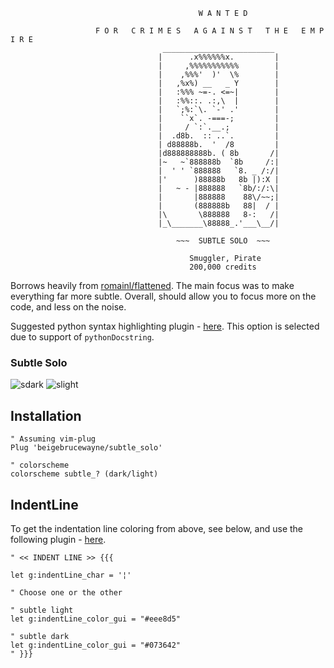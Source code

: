 ```text
                                          W A N T E D

                   F O R   C R I M E S   A G A I N S T   T H E   E M P I R E
                                  _________________________ 
                                 |      .x%%%%%%x.         |
                                 |     ,%%%%%%%%%%%        |
                                 |    ,%%%'  )'  \%        |
                                 |   ,%x%) __   _ Y        |
                                 |   :%%% ~=-. <=~|        |
                                 |   :%%::. .:,\  |        |
                                 |   `;%:`\. `-' .'        |
                                 |    ``x`. -===-;         |
                                 |     / `:`.__.;          |
                                 |  .d8b.  :: ..`.         |
                                 | d88888b.  '  /8         |
                                 |d888888888b. ( 8b       /|
                                 |~   ~`888888b  `8b     /:|
                                 |  ' ' `888888   `8. _ /:/|
                                 |'      )88888b   8b |):X |
                                 |   ~ - |888888   `8b/:/:\|
                                 |       |888888    88\/~~;|
                                 |       (888888b   88|  / |
                                 |\       \888888   8-:   /|
                                 |_\_______\88888_.'___\__/|

                                     ~~~  SUBTLE SOLO  ~~~

                                        Smuggler, Pirate
                                        200,000 credits
```

Borrows heavily from [romainl/flattened](https://github.com/romainl/flattened). The main focus was to make everything far more subtle. Overall, should allow you to focus more on the code, and less on the noise.

Suggested python syntax highlighting plugin - [here](Hyleus/vim-python-syntax). This option is selected due to support of `pythonDocstring`.

### Subtle Solo

![sdark](https://i.imgur.com/kmhTimh.png)
![slight](https://i.imgur.com/VxatK5s.png)

## Installation

```vim
" Assuming vim-plug
Plug 'beigebrucewayne/subtle_solo'

" colorscheme
colorscheme subtle_? (dark/light)
```

## IndentLine

To get the indentation line coloring from above, see below, and use the following plugin - [here](https://github.com/Yggdroot/indentLine).

```vim
" << INDENT LINE >> {{{

let g:indentLine_char = '¦'

" Choose one or the other

" subtle light
let g:indentLine_color_gui = "#eee8d5"

" subtle dark
let g:indentLine_color_gui = "#073642"
" }}}
```
